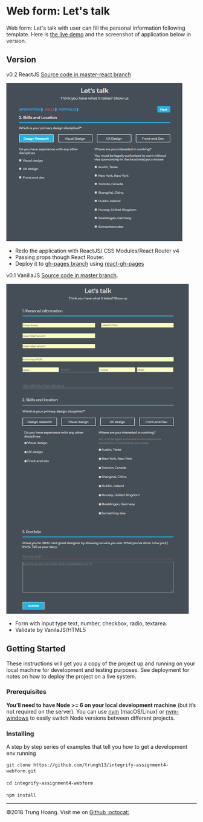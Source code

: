 # Web form: Let's talk  

Web form: Let's talk with user can fill the personal information following template. Here is [ the live demo](https://trungh13.github.io/integrify-assignment4-webform/) and the screenshot of application below in version.

## Version
v0.2 ReactJS [Source code in master-react branch](https://github.com/trungh13/integrify-assignment4-webform/tree/master)

![Version 0.2 React](./screenshot2.png)
* Redo the application with ReactJS/ CSS Modules/React Router v4 
* Passing props though React Router.
* Deploy it to [gh-pages branch](https://github.com/trungh13/integrify-assignment4-webform/tree/gh-pages) using [react-gh-pages](https://github.com/gitname/react-gh-pages)

v0.1 VanillaJS [Source code in master branch](https://github.com/trungh13/integrify-assignment4-webform/tree/master).

![Version 0.1 Vanila JS](./screenshot1.png)
  
  * Form with input type text, number, checkbox, radio, textarea.
  * Validate by VanilaJS/HTML5 

## Getting Started

These instructions will get you a copy of the project up and running on your local machine for development and testing purposes. See deployment for notes on how to deploy the project on a live system.

### Prerequisites

**You’ll need to have Node >= 6 on your local development machine** (but it’s not required on the server). You can use [nvm](https://github.com/creationix/nvm#installation) (macOS/Linux) or [nvm-windows](https://github.com/coreybutler/nvm-windows#node-version-manager-nvm-for-windows) to easily switch Node versions between different projects.

### Installing

A step by step series of examples that tell you how to get a development env running

```
git clone https://github.com/trungh13/integrify-assignment4-webform.git

cd integrify-assignment4-webform

npm install
```
---
©2018 Trung Hoang. Visit me on <a href="https://github.com/trungh13/">Github :octocat:</a> 
